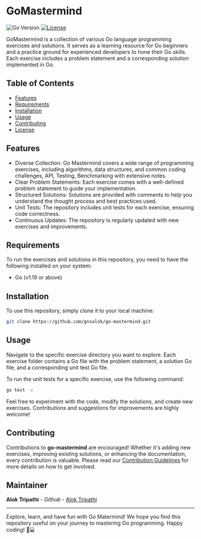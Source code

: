 # GoMastermind

![Go Version](https://img.shields.io/badge/go-v1.20-blue.svg) [![License](https://img.shields.io/badge/license-MIT-brightgreen.svg)](https://github.com/gnsalok/go-mastermind/blob/main/LICENSE)

GoMastermind is a collection of various Go language programming exercises and solutions. It serves as a learning resource for Go beginners and a practice ground for experienced developers to hone their Go skills. Each exercise includes a problem statement and a corresponding solution implemented in Go.

## Table of Contents

- [Features](#features)
- [Requirements](#requirements)
- [Installation](#installation)
- [Usage](#usage)
- [Contributing](#contributing)
- [License](#license)

## Features

- Diverse Collection: Go Mastermind covers a wide range of programming exercises, including algorithms, data structures, and common coding challenges, API, Testing, Benchmarking with extensive notes.
- Clear Problem Statements: Each exercise comes with a well-defined problem statement to guide your implementation.
- Structured Solutions: Solutions are provided with comments to help you understand the thought process and best practices used.
- Unit Tests: The repository includes unit tests for each exercise, ensuring code correctness.
- Continuous Updates: The repository is regularly updated with new exercises and improvements.

## Requirements

To run the exercises and solutions in this repository, you need to have the following installed on your system:

- Go (v1.19 or above)

## Installation

To use this repository, simply clone it to your local machine:

```bash
git clone https://github.com/gnsalok/go-mastermind.git
```

## Usage

Navigate to the specific exercise directory you want to explore. Each exercise folder contains a Go file with the problem statement, a solution Go file, and a corresponding unit test Go file.

To run the unit tests for a specific exercise, use the following command:

```bash
go test -v
```

Feel free to experiment with the code, modify the solutions, and create new exercises. Contributions and suggestions for improvements are highly welcome!

## Contributing

Contributions to **go-mastermind** are encouraged! Whether it's adding new exercises, improving existing solutions, or enhancing the documentation, every contribution is valuable. Please read our [Contribution Guidelines](CONTRIBUTING.md) for more details on how to get involved.

## Maintainer
**Alok Tripathi** - *Github* - [Alok Tripathi](https://github.com/gnsalok)

---

Explore, learn, and have fun with Go Matermind! We hope you find this repository useful on your journey to mastering Go programming. Happy coding! 🚀💻

